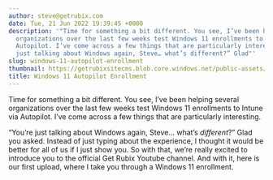 ```yaml
---
author: steve@getrubix.com
date: Tue, 21 Jun 2022 19:39:45 +0000
description: '"Time for something a bit different. You see, I’ve been helping several
  organizations over the last few weeks test Windows 11 enrollments to Intune via
  Autopilot. I’ve come across a few things that are particularly interesting.“You’re
  just talking about Windows again, Steve… what’s different?” Glad"'
slug: windows-11-autopilot-enrollment
thumbnail: https://getrubixsitecms.blob.core.windows.net/public-assets/content/v1/thumbnails/windows-11-autopilot-enrollment_thumbnail.jpg
title: Windows 11 Autopilot Enrollment
---
```


Time for something a bit different. You see, I’ve been helping several organizations over the last few weeks test Windows 11 enrollments to Intune via Autopilot. I’ve come across a few things that are particularly interesting.

“You’re just talking about Windows again, Steve… what’s _different_?” Glad you asked. Instead of just typing about the experience, I thought it would be better for all of us if I just show you. So with that, we’re really excited to introduce you to the official Get Rubix Youtube channel. And with it, here is our first upload, where I take you through a Windows 11 enrollment.